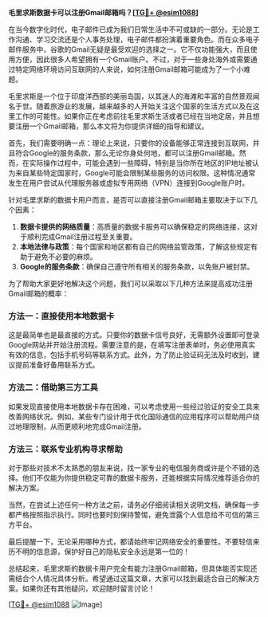 **毛里求斯数据卡可以注册Gmail邮箱吗？[[TG💪+ @esim1088](https://t.me/s/esim1088)]**

在当今数字化时代，电子邮件已成为我们日常生活中不可或缺的一部分。无论是工作沟通、学习交流还是个人事务处理，电子邮件都扮演着重要角色。而在众多电子邮件服务中，谷歌的Gmail无疑是最受欢迎的选择之一。它不仅功能强大，而且使用方便，因此很多人希望拥有一个Gmail账户。不过，对于一些身处海外或需要通过特定网络环境访问互联网的人来说，如何注册Gmail邮箱可能成为了一个小难题。

毛里求斯是一个位于印度洋西部的美丽岛国，以其迷人的海滩和丰富的自然景观闻名于世。随着旅游业的发展，越来越多的人开始关注这个国家的生活方式以及在这里工作的可能性。如果你正在考虑前往毛里求斯生活或者已经在当地定居，并且想要注册一个Gmail邮箱，那么本文将为你提供详细的指导和建议。

首先，我们需要明确一点：理论上来说，只要你的设备能够正常连接到互联网，并且符合Google的服务条款，那么无论你身处何地，都可以注册Gmail邮箱。然而，在实际操作过程中，可能会遇到一些障碍，特别是当你所在地区的IP地址被认为来自某些特定国家时，Google可能会限制某些服务的访问权限。这种情况通常发生在用户尝试从代理服务器或虚拟专用网络（VPN）连接到Google账户时。

针对毛里求斯的数据卡用户而言，是否可以直接注册Gmail邮箱主要取决于以下几个因素：

1. **数据卡提供的网络质量**：高质量的数据卡服务可以确保稳定的网络连接，这对于顺利完成Gmail注册过程至关重要。
2. **本地法律与政策**：每个国家和地区都有自己的网络监管政策，了解这些规定有助于避免不必要的麻烦。
3. **Google的服务条款**：确保自己遵守所有相关的服务条款，以免账户被封禁。

为了帮助大家更好地解决这个问题，我们可以采取以下几种方法来提高成功注册Gmail邮箱的概率：

### 方法一：直接使用本地数据卡
这是最简单也是最直接的方式。只要你的数据卡信号良好，无需额外设置即可登录Google网站并开始注册流程。需要注意的是，在填写注册表单时，务必使用真实有效的信息，包括手机号码等联系方式。此外，为了防止验证码无法及时收到，建议提前准备好备用联系方式。

### 方法二：借助第三方工具
如果发现直接使用本地数据卡存在困难，可以考虑使用一些经过验证的安全工具来改善网络状况。例如，某些专门设计用于优化国际通信的应用程序可以帮助用户绕过地理限制，从而更顺利地完成Gmail注册。

### 方法三：联系专业机构寻求帮助
对于那些对技术不太熟悉的朋友来说，找一家专业的电信服务商或许是个不错的选择。他们不仅能为你提供稳定可靠的数据卡服务，还能根据实际情况推荐适合你的解决方案。

当然，在尝试上述任何一种方法之前，请务必仔细阅读相关说明文档，确保每一步都严格按照指示执行。同时也要时刻保持警惕，避免泄露个人信息给不可信的第三方平台。

最后提醒一下，无论采用哪种方式，都请始终牢记网络安全的重要性。不要轻信来历不明的信息源，保护好自己的隐私安全永远是第一位的！

总结起来，毛里求斯的数据卡用户完全有能力注册Gmail邮箱，但具体能否实现还需结合个人情况具体分析。希望通过这篇文章，大家可以找到最适合自己的解决方案。如果你还有其他疑问，欢迎随时留言讨论！

[[TG💪+ @esim1088](https://t.me/s/esim1088) ![Image](https://i.postimg.cc/4NQfJmqS/Snipaste-2025-05-13-00-14-12.png)]